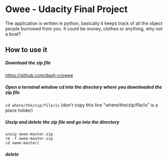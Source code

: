 Owee - Udacity Final Project
====

The application is written in python, basically it keeps track of all the object people burrowed from you.
It could be money, clothes or anything, why not a boat?

## How to use it

##### Download the zip file 
https://github.com/dash-c/owee

##### Open a terminal window cd into the directory where you downloaded the zip file

`cd where/the/zip/file/is` (don't copy this line "where/the/zip/file/is" is a place holder)

##### Unzip and delete the zip file and go into the directory
```
unzip owee-master.zip
rm -f owee-master.zip
cd owee-master/
```


##### delete

